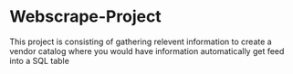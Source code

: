 # Webscrape-Project

This project is consisting of gathering relevent information to create a vendor catalog where you would have information automatically get feed into a SQL table
